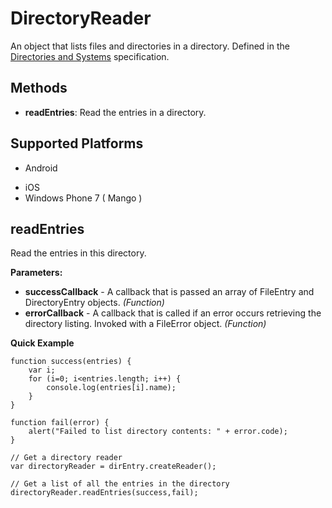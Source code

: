 DirectoryReader
===============

An object that lists files and directories in a directory.  Defined in the [Directories and Systems](http://www.w3.org/TR/file-system-api/) specification.

Methods
-------

- __readEntries__: Read the entries in a directory.


Supported Platforms
-------------------

- Android
<!-- - BlackBerry WebWorks (OS 5.0 and higher) -->
- iOS
- Windows Phone 7 ( Mango )

readEntries
-----------

Read the entries in this directory.

__Parameters:__

- __successCallback__ - A callback that is passed an array of FileEntry and DirectoryEntry objects. _(Function)_
- __errorCallback__ - A callback that is called if an error occurs retrieving the directory listing. Invoked with a FileError object. _(Function)_

__Quick Example__

	function success(entries) {
		var i;
		for (i=0; i<entries.length; i++) {
			console.log(entries[i].name);
		}
	}

	function fail(error) {
		alert("Failed to list directory contents: " + error.code);
	}

	// Get a directory reader
	var directoryReader = dirEntry.createReader();

	// Get a list of all the entries in the directory
	directoryReader.readEntries(success,fail);
